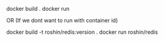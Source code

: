 docker build .
docker run <container-id>

OR (If we dont want to run with container id)

docker build -t roshin/redis:version .
docker run roshin/redis

